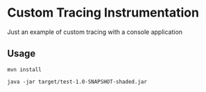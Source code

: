 # Custom Tracing Instrumentation

Just an example of custom tracing with a console application


## Usage

```
mvn install

java -jar target/test-1.0-SNAPSHOT-shaded.jar
